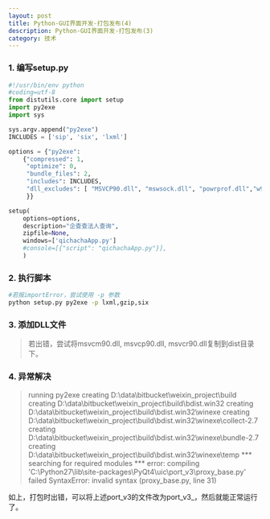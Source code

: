 ```yaml
---
layout: post
title: Python-GUI界面开发-打包发布(4)
description: Python-GUI界面开发-打包发布(3)
category: 技术
---
```



### 1. 编写setup.py

```python
#!/usr/bin/env python
#coding=utf-8
from distutils.core import setup
import py2exe
import sys

sys.argv.append("py2exe") 
INCLUDES = ['sip', 'six', 'lxml']

options = {"py2exe":
    {"compressed": 1,
     "optimize": 0,
     "bundle_files": 2,
     "includes": INCLUDES,
     "dll_excludes": [ "MSVCP90.dll", "mswsock.dll", "powrprof.dll","w9xpopen.exe"]  # 排除dll
	 }}

setup(
    options=options,
    description="企查查法人查询",
    zipfile=None,
	windows=['qichachaApp.py']
    #console=[{"script": "qichachaApp.py"}],
    )

```

### 2. 执行脚本

```sh
#若报importError，尝试使用 -p 参数
python setup.py py2exe -p lxml,gzip,six 
```

### 3. 添加DLL文件

> 若出错，尝试将msvcm90.dll, msvcp90.dll, msvcr90.dll复制到dist目录下。


### 4. 异常解决
>running py2exe
creating D:\data\bitbucket\weixin_project\build
creating D:\data\bitbucket\weixin_project\build\bdist.win32
creating D:\data\bitbucket\weixin_project\build\bdist.win32\winexe
creating D:\data\bitbucket\weixin_project\build\bdist.win32\winexe\collect-2.7
creating D:\data\bitbucket\weixin_project\build\bdist.win32\winexe\bundle-2.7
creating D:\data\bitbucket\weixin_project\build\bdist.win32\winexe\temp
*** searching for required modules ***
error: compiling 'C:\Python27\lib\site-packages\PyQt4\uic\port_v3\proxy_base.py'
 failed
    SyntaxError: invalid syntax (proxy_base.py, line 31)





如上，打包时出错，可以将上述port_v3的文件改为port_v3_，然后就能正常运行了。
